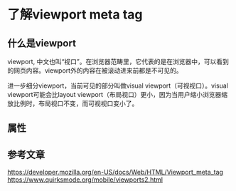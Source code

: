 # 了解viewport meta tag

## 什么是viewport
viewport, 中文也叫“视口”。在浏览器范畴里，它代表的是在浏览器中，可以看到的网页内容。viewport外的内容在被滚动进来前都是不可见的。

进一步细分viewport，当前可见的部分叫做visual viewport（可视视口）。visual viewport可能会比layout viewport（布局视口）更小，因为当用户缩小浏览器缩放比例时，布局视口不变，而可视视口变小了。


## 属性




## 参考文章
https://developer.mozilla.org/en-US/docs/Web/HTML/Viewport_meta_tag
https://www.quirksmode.org/mobile/viewports2.html

